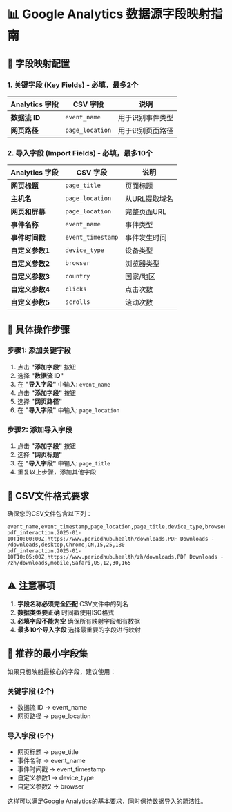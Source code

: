 # 📊 Google Analytics 数据源字段映射指南

## 🎯 字段映射配置

### 1. 关键字段 (Key Fields) - 必填，最多2个

| Analytics 字段 | CSV 字段 | 说明 |
|---|---|---|
| **数据流 ID** | `event_name` | 用于识别事件类型 |
| **网页路径** | `page_location` | 用于识别页面路径 |

### 2. 导入字段 (Import Fields) - 必填，最多10个

| Analytics 字段 | CSV 字段 | 说明 |
|---|---|---|
| **网页标题** | `page_title` | 页面标题 |
| **主机名** | `page_location` | 从URL提取域名 |
| **网页和屏幕** | `page_location` | 完整页面URL |
| **事件名称** | `event_name` | 事件类型 |
| **事件时间戳** | `event_timestamp` | 事件发生时间 |
| **自定义参数1** | `device_type` | 设备类型 |
| **自定义参数2** | `browser` | 浏览器类型 |
| **自定义参数3** | `country` | 国家/地区 |
| **自定义参数4** | `clicks` | 点击次数 |
| **自定义参数5** | `scrolls` | 滚动次数 |

## 🔧 具体操作步骤

### 步骤1: 添加关键字段

1. 点击 **"添加字段"** 按钮
2. 选择 **"数据流 ID"**
3. 在 **"导入字段"** 中输入: `event_name`
4. 点击 **"添加字段"** 按钮
5. 选择 **"网页路径"**
6. 在 **"导入字段"** 中输入: `page_location`

### 步骤2: 添加导入字段

1. 点击 **"添加字段"** 按钮
2. 选择 **"网页标题"**
3. 在 **"导入字段"** 中输入: `page_title`
4. 重复以上步骤，添加其他字段

## 📝 CSV文件格式要求

确保您的CSV文件包含以下列：

```csv
event_name,event_timestamp,page_location,page_title,device_type,browser,country,clicks,scrolls,time_on_page
pdf_interaction,2025-01-10T10:00:00Z,https://www.periodhub.health/downloads,PDF Downloads - /downloads,desktop,Chrome,CN,15,25,180
pdf_interaction,2025-01-10T10:05:00Z,https://www.periodhub.health/zh/downloads,PDF Downloads - /zh/downloads,mobile,Safari,US,12,30,165
```

## ⚠️ 注意事项

1. **字段名称必须完全匹配** CSV文件中的列名
2. **数据类型要正确** 时间戳使用ISO格式
3. **必填字段不能为空** 确保所有映射字段都有数据
4. **最多10个导入字段** 选择最重要的字段进行映射

## 🎯 推荐的最小字段集

如果只想映射最核心的字段，建议使用：

### 关键字段 (2个)
- 数据流 ID → event_name
- 网页路径 → page_location

### 导入字段 (5个)
- 网页标题 → page_title
- 事件名称 → event_name
- 事件时间戳 → event_timestamp
- 自定义参数1 → device_type
- 自定义参数2 → browser

这样可以满足Google Analytics的基本要求，同时保持数据导入的简洁性。
